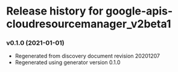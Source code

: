 # Release history for google-apis-cloudresourcemanager_v2beta1

### v0.1.0 (2021-01-01)

* Regenerated from discovery document revision 20201207
* Regenerated using generator version 0.1.0


